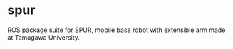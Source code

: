 spur
====

ROS package suite for SPUR, mobile base robot with extensible arm made at Tamagawa University.

